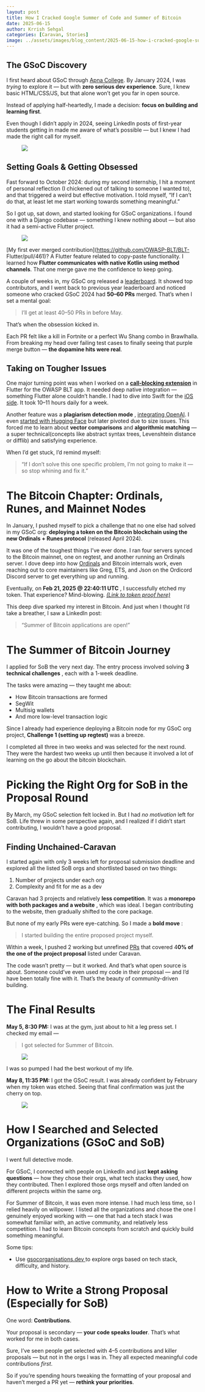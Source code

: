 ```yaml
---
layout: post
title: How I Cracked Google Summer of Code and Summer of Bitcoin
date: 2025-06-15
author: Krrish Sehgal
categories: [Caravan, Stories]
image: ../assets/images/blog_content/2025-06-15-how-i-cracked-google-summer-of-code-and-summer-of-bitcoin_a13d6769.jpg
---
```


## The GSoC Discovery

I first heard about GSoC through [Apna
College](https://www.youtube.com/@ApnaCollegeOfficial). By January 2024, I was
_trying_ to explore it — but with **zero serious dev experience**. Sure, I
knew basic HTML/CSS/JS, but that alone won’t get you far in open source.

Instead of applying half-heartedly, I made a decision: **focus on building and
learning first**.

Even though I didn’t apply in 2024, seeing LinkedIn posts of first-year
students getting in made me aware of what’s possible — but I knew I had made
the right call for myself.

<figure>
<img src="https://miro.medium.com/v2/resize:fit:1400/format:webp/1*9tbI88NZPc24VDt6hlPQPA.jpeg"/>
</figure>

## Setting Goals & Getting Obsessed

Fast forward to October 2024: during my second internship, I hit a moment of
personal reflection (I chickened out of talking to someone I wanted to), and
that triggered a weird but effective motivation. I told myself, “If I can’t do
that, at least let me start working towards something meaningful.”

So I got up, sat down, and started looking for GSoC organizations. I found one
with a Django codebase — something I knew nothing about — but also it had a
semi-active Flutter project.

<figure>
<img src="https://miro.medium.com/v2/resize:fit:1400/format:webp/1*G3An9fRjDOaHQRfc2L0q1A.png"/>
</figure>

[My first ever merged contribution](https://github.com/OWASP-BLT/BLT-
Flutter/pull/461)? A Flutter feature related to copy-paste functionality. I
learned how **Flutter communicates with native Kotlin using method channels**.
That one merge gave me the confidence to keep going.

A couple of weeks in, my GSoC org released a
[leaderboard](https://github.com/OWASP-BLT/BLT/issues/2916). It showed top
contributors, and I went back to previous year leaderboard and noticed someone
who cracked GSoC 2024 had **50–60 PRs** merged. That’s when I set a mental
goal:

> I’ll get at least 40–50 PRs in before May.

That’s when the obsession kicked in.

Each PR felt like a kill in Fortnite or a perfect Wu Shang combo in
Brawlhalla. From breaking my head over failing test cases to finally seeing
that purple merge button — **the dopamine hits were real**.

## Taking on Tougher Issues

One major turning point was when I worked on a [**call-blocking
extension**](https://github.com/OWASP-BLT/BLT-Flutter/pull/464) in Flutter for
the OWASP BLT app. It needed deep native integration — something Flutter alone
couldn’t handle. I had to dive into Swift for the [iOS
side](https://github.com/OWASP-BLT/BLT-Flutter/pull/465). It took 10–11 hours
daily for a week.

Another feature was a **plagiarism detection mode** , [integrating
OpenAI](https://github.com/OWASP-BLT/BLT/pull/3160). I even [started with
Hugging Face](https://github.com/OWASP-BLT/BLT/pull/3134) but later pivoted
due to size issues. This forced me to learn about **vector comparisons** and
**algorithmic matching** — a super technical(concepts like abstract syntax
trees, Levenshtein distance or difflib) and satisfying experience.

When I’d get stuck, I’d remind myself:

> “If I don’t solve this one specific problem, I’m not going to make it — so
> stop whining and fix it.”

# The Bitcoin Chapter: Ordinals, Runes, and Mainnet Nodes

In January, I pushed myself to pick a challenge that no one else had solved in
my GSoC org: **deploying a token on the Bitcoin blockchain using the new
Ordinals + Runes protocol** (released April 2024).

It was one of the toughest things I’ve ever done. I ran four servers synced to
the Bitcoin mainnet, one on regtest, and another running an Ordinals server. I
dove deep into how [Ordinals](https://github.com/ordinals/ord) and Bitcoin
internals work, even reaching out to core maintainers like Greg, ETS, and Json
on the Ordicord Discord server to get everything up and running.

Eventually, on **Feb 21, 2025 @ 22:40:11 UTC** , I successfully etched my
token. That experience? Mind-blowing. [_(Link to token proof
here)_](https://ordinals.com/inscription/9ebf269d5b73ade615e439cbb0ed6427697672e7c60b761dc2e566f4a5a80050i0)

This deep dive sparked my interest in Bitcoin. And just when I thought I’d
take a breather, I saw a LinkedIn post:

> “Summer of Bitcoin applications are open!”

# The Summer of Bitcoin Journey

I applied for SoB the very next day. The entry process involved solving **3
technical challenges** , each with a 1-week deadline.

The tasks were amazing — they taught me about:

  * How Bitcoin transactions are formed
  * SegWit
  * Multisig wallets
  * And more low-level transaction logic

Since I already had experience deploying a Bitcoin node for my GSoC org
project, **Challenge 1 (setting up regtest)** was a breeze.

I completed all three in two weeks and was selected for the next round. They
were the hardest two weeks up until then because it involved a lot of learning
on the go about the bitcoin blockchain.

# Picking the Right Org for SoB in the Proposal Round

By March, my GSoC selection felt locked in. But I had _no motivation_ left for
SoB. Life threw in some perspective again, and I realized if I didn’t start
contributing, I wouldn’t have a good proposal.

## Finding Unchained-Caravan

I started again with only 3 weeks left for proposal submission deadline and
explored all the listed SoB orgs and shortlisted based on two things:

  1. Number of projects under each org
  2. Complexity and fit for me as a dev

Caravan had 3 projects and relatively **less competition**. It was a
**monorepo with both packages and a website** , which was ideal. I began
contributing to the website, then gradually shifted to the core package.

But none of my early PRs were eye-catching. So I made a **bold move** :

> I started building the entire proposed project myself.

Within a week, I pushed 2 working but unrefined
[PRs](https://github.com/caravan-bitcoin/caravan/pull/246) that covered 4**0%
of the one of the project proposal** listed under Caravan.

The code wasn’t pretty — but it worked. And that’s what open source is about.
Someone could’ve even used my code in their proposal — and I’d have been
totally fine with it. That’s the beauty of community-driven building.

# The Final Results

**May 5, 8:30 PM:** I was at the gym, just about to hit a leg press set. I
checked my email —

> I got selected for Summer of Bitcoin.

<figure>
<img src="https://miro.medium.com/v2/resize:fit:1400/format:webp/1*I1YXLY0gyW8OBTKnNo1Vaw.jpeg"/>
</figure>

I was so pumped I had the best workout of my life.

**May 8, 11:35 PM:** I got the GSoC result. I was already confident by
February when my token was etched. Seeing that final confirmation was just the
cherry on top.

<figure>
<img src="https://miro.medium.com/v2/resize:fit:1400/format:webp/1*_227_Ejgx7VP2PRo-TIKOw.png"/>
</figure>

# How I Searched and Selected Organizations (GSoC and SoB)

I went full detective mode.

For GSoC, I connected with people on LinkedIn and just **kept asking
questions** — how they chose their orgs, what tech stacks they used, how they
contributed. Then I explored those orgs myself and often landed on different
projects within the same org.

For Summer of Bitcoin, it was even more intense. I had much less time, so I
relied heavily on willpower. I listed all the organizations and chose the one
I genuinely enjoyed working with — one that had a tech stack I was somewhat
familiar with, an active community, and relatively less competition. I had to
learn Bitcoin concepts from scratch and quickly build something meaningful.

Some tips:

  * Use [gsocorganisations.dev ](https://www.gsocorganizations.dev/)to explore orgs based on tech stack, difficulty, and history.

# How to Write a Strong Proposal (Especially for SoB)

One word: **Contributions**.

Your proposal is secondary — **your code speaks louder**. That’s what worked
for me in both cases.

Sure, I’ve seen people get selected with 4–5 contributions and killer
proposals — but not in the orgs I was in. They all expected meaningful code
contributions _first_.

So if you’re spending hours tweaking the formatting of your proposal and
haven’t merged a PR yet — **rethink your priorities**.

